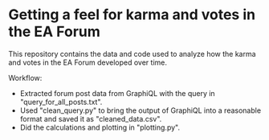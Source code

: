 # Getting a feel for karma and votes in the EA Forum

This repository contains the data and code used to analyze how the karma and votes in the EA Forum developed over time. 
 
Workflow:
* Extracted forum post data from GraphiQL with the query in "query_for_all_posts.txt".
* Used "clean_query.py" to bring the output of GraphiQL into a reasonable format and saved it as "cleaned_data.csv".
* Did the calculations and plotting in "plotting.py".

